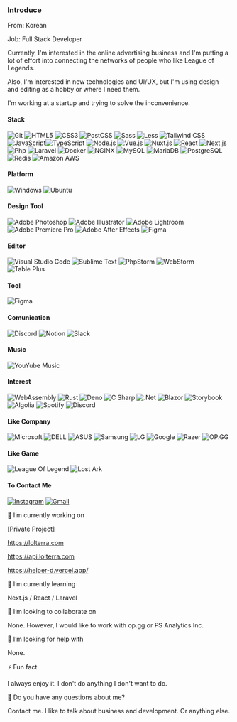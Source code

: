 ### Introduce

From: Korean

Job: Full Stack Developer

Currently, I'm interested in the online advertising business and I'm putting a lot of effort into connecting the networks of people who like League of Legends.

Also, I'm interested in new technologies and UI/UX, but I'm using design and editing as a hobby or where I need them.

I'm working at a startup and trying to solve the inconvenience.

#### Stack
![Git](https://img.shields.io/badge/Git-F64935?style=for-the-badge&logo=Git&logoColor=white) ![HTML5](https://img.shields.io/badge/HTML5-E34F26?style=for-the-badge&logo=HTML5&logoColor=white) ![CSS3](https://img.shields.io/badge/CSS3-1572B6?style=for-the-badge&logo=CSS3&logoColor=white) ![PostCSS](https://img.shields.io/badge/PostCSS-DD3A0A?style=for-the-badge&logo=PostCSS&logoColor=white) ![Sass](https://img.shields.io/badge/Sass-CC6699?style=for-the-badge&logo=Sass&logoColor=white) ![Less](https://img.shields.io/badge/Less-1D365D?style=for-the-badge&logo=Less&logoColor=white) ![Tailwind CSS](https://img.shields.io/badge/Tailwind%20CSS-38B2AC?style=for-the-badge&logo=Tailwind%20CSS&logoColor=white) ![JavaScript](https://img.shields.io/badge/JavaScript-F7DF1E?style=for-the-badge&logo=JavaScript&logoColor=222222)![TypeScript](https://img.shields.io/badge/TypeScript-3178C6?style=for-the-badge&logo=TypeScript&logoColor=white)
![Node.js](https://img.shields.io/badge/Node.js-339933?style=for-the-badge&logo=Node.js&logoColor=white) ![Vue.js](https://img.shields.io/badge/Vue.js-4FC08D?style=for-the-badge&logo=Vue.js&logoColor=white) ![Nuxt.js](https://img.shields.io/badge/Nuxt.js-00C58E?style=for-the-badge&logo=Nuxt.js&logoColor=white) ![React](https://img.shields.io/badge/React-61DAFB?style=for-the-badge&logo=React&logoColor=white) ![Next.js](https://img.shields.io/badge/Next.js-000000?style=for-the-badge&logo=Next.js&logoColor=white)  ![Php](https://img.shields.io/badge/Php-777BB4?style=for-the-badge&logo=Php&logoColor=white) ![Laravel](https://img.shields.io/badge/Laravel-FF2D20?style=for-the-badge&logo=Laravel&logoColor=white) ![Docker](https://img.shields.io/badge/Docker-2496ED?style=for-the-badge&logo=Docker&logoColor=white) ![NGINX](https://img.shields.io/badge/NGINX-269539?style=for-the-badge&logo=NGINX&logoColor=white) ![MySQL](https://img.shields.io/badge/MySQL-4479A1?style=for-the-badge&logo=MySQL&logoColor=white) ![MariaDB](https://img.shields.io/badge/MariaDB-003545?style=for-the-badge&logo=MariaDB&logoColor=white) ![PostgreSQL](https://img.shields.io/badge/PostgreSQL-336791?style=for-the-badge&logo=PostgreSQL&logoColor=white) ![Redis](https://img.shields.io/badge/Redis-DC382D?style=for-the-badge&logo=Redis&logoColor=white) ![Amazon AWS](https://img.shields.io/badge/Amazon%20AWS-535D6C?style=for-the-badge&logo=Amazon%20AWS&logoColor=white)

#### Platform
![Windows](https://img.shields.io/badge/Windows-0078D6?style=for-the-badge&logo=Windows&logoColor=white) ![Ubuntu](https://img.shields.io/badge/Ubuntu-E95420?style=for-the-badge&logo=Ubuntu&logoColor=white) 


#### Design Tool
![Adobe Photoshop](https://img.shields.io/badge/Adobe%20Photoshop-31A8FF?style=for-the-badge&logo=Adobe%20Photoshop&logoColor=white) ![Adobe Illustrator](https://img.shields.io/badge/Adobe%20Illustrator-FF9A00?style=for-the-badge&logo=Adobe%20Illustrator&logoColor=white) ![Adobe Lightroom](https://img.shields.io/badge/Adobe%20Lightroom-31A8FF?style=for-the-badge&logo=Adobe%20Lightroom&logoColor=white) ![Adobe Premiere Pro](https://img.shields.io/badge/Adobe%20Premiere%20Pro-9999FF?style=for-the-badge&logo=Adobe%20Premiere%20Pro&logoColor=white) ![Adobe After Effects](https://img.shields.io/badge/Adobe%20After%20Effects-9999FF?style=for-the-badge&logo=Adobe%20After%20Effects&logoColor=white) ![Figma](https://img.shields.io/badge/Figma-9999FF?style=for-the-badge&logo=Figma&logoColor=white)

#### Editor

![Visual Studio Code](https://img.shields.io/badge/Visual%20Studio%20Code-007ACC?style=for-the-badge&logo=Visual%20Studio%20Code&logoColor=white) ![Sublime Text](https://img.shields.io/badge/Sublime%20Text-FF9800?style=for-the-badge&logo=Sublime%20Text&logoColor=222222) ![PhpStorm](https://img.shields.io/badge/PhpStorm-000000?style=for-the-badge&logo=PhpStorm&logoColor=white) ![WebStorm](https://img.shields.io/badge/WebStorm-000000?style=for-the-badge&logo=WebStorm&logoColor=white) ![Table Plus](https://img.shields.io/badge/Table%20Plus-000000?style=for-the-badge) 

#### Tool
![Figma](https://img.shields.io/badge/Postman-FF6C37?style=for-the-badge&logo=Postman&logoColor=white)

#### Comunication

![Discord](https://img.shields.io/badge/Discord-7289DA?style=for-the-badge&logo=Discord&logoColor=white) ![Notion](https://img.shields.io/badge/Notion-000000?style=for-the-badge&logo=Notion&logoColor=white) ![Slack](https://img.shields.io/badge/Slack-4A154B?style=for-the-badge&logo=Slack&logoColor=white) 

#### Music

![YouYube Music](https://img.shields.io/badge/YouTube%20Music-FF0000?style=for-the-badge&logo=YouTube%20Music&logoColor=white)

#### Interest
![WebAssembly](https://img.shields.io/badge/WebAssemlby-654FF0?style=for-the-badge&logo=WebAssembly&logoColor=white) ![Rust](https://img.shields.io/badge/Rust-000000?style=for-the-badge&logo=Rust&logoColor=white) ![Deno](https://img.shields.io/badge/Deno-000000?style=for-the-badge&logo=Deno&logoColor=white) ![C Sharp](https://img.shields.io/badge/C%20Sharp-239120?style=for-the-badge&logo=C%20Sharp&logoColor=white) ![.Net](https://img.shields.io/badge/.Net-5C2D91?style=for-the-badge&logo=.Net&logoColor=white) ![Blazor](https://img.shields.io/badge/Blazor-512BD4?style=for-the-badge&logo=Blazor&logoColor=white) ![Storybook](https://img.shields.io/badge/Storybook-FF4785?style=for-the-badge&logo=Storybook&logoColor=white) ![Algolia](https://img.shields.io/badge/Algolia-5468FF?style=for-the-badge&logo=Algolia&logoColor=white) ![Spotify](https://img.shields.io/badge/Spotify-1ED760?style=for-the-badge&logo=Spotify&logoColor=white) ![Discord](https://img.shields.io/badge/Discord-7289DA?style=for-the-badge&logo=Discord&logoColor=white) 

#### Like Company

![Microsoft](https://img.shields.io/badge/Microsoft-5E5E5E?style=for-the-badge&logo=Microsoft&logoColor=white) ![DELL](https://img.shields.io/badge/DELL-007DB8?style=for-the-badge&logo=DELL&logoColor=white) ![ASUS](https://img.shields.io/badge/ASUS-000000?style=for-the-badge&logo=ASUS&logoColor=white) ![Samsung](https://img.shields.io/badge/Samsung-1428A0?style=for-the-badge&logo=Samsung&logoColor=white) ![LG](https://img.shields.io/badge/LG-A50034?style=for-the-badge&logo=LG&logoColor=white) ![Google](https://img.shields.io/badge/Google-4285F4?style=for-the-badge&logo=Google&logoColor=white)  ![Razer](https://img.shields.io/badge/Razer-00FF00?style=for-the-badge&logo=Razer&logoColor=white) ![OP.GG](https://img.shields.io/badge/OP.GG-5383e8?style=for-the-badge)

#### Like Game

![League Of Legend](https://img.shields.io/badge/League%20Of%20Legend-D32936?style=for-the-badge) ![Lost Ark](https://img.shields.io/badge/Lost%20Ark-222222?style=for-the-badge)

#### To Contact Me
[![Instagram](https://img.shields.io/badge/Instagram-E4405F?style=for-the-badge&logo=Instagram&logoColor=white)](https://www.instagram.com/initred.log/) [![Gmail](https://img.shields.io/badge/Gmail-D14836?style=for-the-badge&logo=Gmail&logoColor=white)](mailto:initred@gmail.com)

🔭 I’m currently working on

[Private Project]

https://lolterra.com

https://api.lolterra.com

https://helper-d.vercel.app/

🌱 I’m currently learning

Next.js / React / Laravel

👯 I’m looking to collaborate on

None. However, I would like to work with op.gg or PS Analytics Inc.

🤔 I’m looking for help with

None.

⚡ Fun fact

I always enjoy it. I don't do anything I don't want to do.

💬 Do you have any questions about me?

Contact me. I like to talk about business and development. Or anything else.
